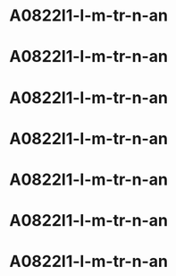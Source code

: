 # A0822I1-l-m-tr-n-an
# A0822I1-l-m-tr-n-an
# A0822I1-l-m-tr-n-an
# A0822I1-l-m-tr-n-an
# A0822I1-l-m-tr-n-an
# A0822I1-l-m-tr-n-an
# A0822I1-l-m-tr-n-an
